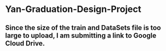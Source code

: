 # Yan-Graduation-Design-Project

## Since the size of the train and DataSets file is too large to upload, I am submitting a link to Google Cloud Drive.
